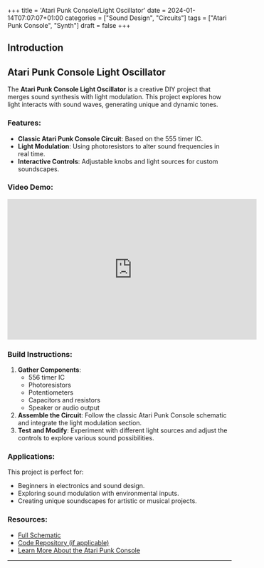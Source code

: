 +++
title = 'Atari Punk Console/Light Oscillator'
date = 2024-01-14T07:07:07+01:00
categories = ["Sound Design", "Circuits"]
tags = ["Atari Punk Console", "Synth"]
draft = false
+++
## Introduction
## Atari Punk Console Light Oscillator

The **Atari Punk Console Light Oscillator** is a creative DIY project that merges sound synthesis with light modulation. This project explores how light interacts with sound waves, generating unique and dynamic tones.

### Features:
- **Classic Atari Punk Console Circuit**: Based on the 555 timer IC.
- **Light Modulation**: Using photoresistors to alter sound frequencies in real time.
- **Interactive Controls**: Adjustable knobs and light sources for custom soundscapes.

### Video Demo:
<iframe width="560" height="315" src="https://www.youtube.com/embed/OZ75F2cR6MM?si=t29WIHXWnEJqbJF3" frameborder="0" allow="accelerometer; autoplay; clipboard-write; encrypted-media; gyroscope; picture-in-picture" allowfullscreen></iframe>

### Build Instructions:
1. **Gather Components**: 
    - 556 timer IC
    - Photoresistors
    - Potentiometers
    - Capacitors and resistors
    - Speaker or audio output
2. **Assemble the Circuit**: Follow the classic Atari Punk Console schematic and integrate the light modulation section.
3. **Test and Modify**: Experiment with different light sources and adjust the controls to explore various sound possibilities.

### Applications:
This project is perfect for:
- Beginners in electronics and sound design.
- Exploring sound modulation with environmental inputs.
- Creating unique soundscapes for artistic or musical projects.

### Resources:
- [Full Schematic](#)
- [Code Repository (if applicable)](#)
- [Learn More About the Atari Punk Console](https://example.com)

---

